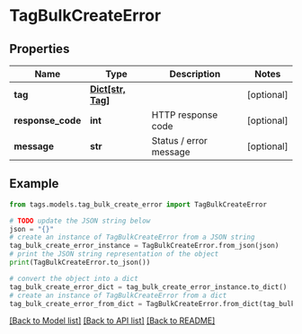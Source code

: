 # TagBulkCreateError


## Properties

Name | Type | Description | Notes
------------ | ------------- | ------------- | -------------
**tag** | [**Dict[str, Tag]**](Tag.md) |  | [optional] 
**response_code** | **int** | HTTP response code | [optional] 
**message** | **str** | Status / error message | [optional] 

## Example

```python
from tags.models.tag_bulk_create_error import TagBulkCreateError

# TODO update the JSON string below
json = "{}"
# create an instance of TagBulkCreateError from a JSON string
tag_bulk_create_error_instance = TagBulkCreateError.from_json(json)
# print the JSON string representation of the object
print(TagBulkCreateError.to_json())

# convert the object into a dict
tag_bulk_create_error_dict = tag_bulk_create_error_instance.to_dict()
# create an instance of TagBulkCreateError from a dict
tag_bulk_create_error_from_dict = TagBulkCreateError.from_dict(tag_bulk_create_error_dict)
```
[[Back to Model list]](../README.md#documentation-for-models) [[Back to API list]](../README.md#documentation-for-api-endpoints) [[Back to README]](../README.md)


